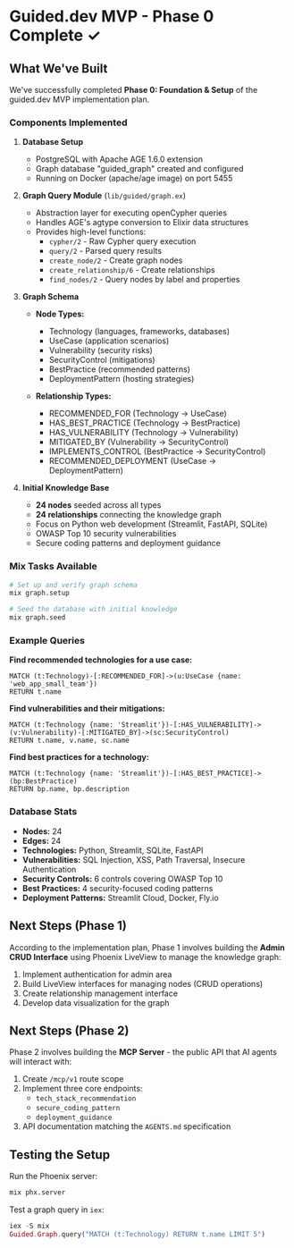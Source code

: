 # Guided.dev MVP - Phase 0 Complete ✓

## What We've Built

We've successfully completed **Phase 0: Foundation & Setup** of the guided.dev MVP implementation plan.

### Components Implemented

1. **Database Setup**
   - PostgreSQL with Apache AGE 1.6.0 extension
   - Graph database "guided_graph" created and configured
   - Running on Docker (apache/age image) on port 5455

2. **Graph Query Module** (`lib/guided/graph.ex`)
   - Abstraction layer for executing openCypher queries
   - Handles AGE's agtype conversion to Elixir data structures
   - Provides high-level functions:
     - `cypher/2` - Raw Cypher query execution
     - `query/2` - Parsed query results
     - `create_node/2` - Create graph nodes
     - `create_relationship/6` - Create relationships
     - `find_nodes/2` - Query nodes by label and properties

3. **Graph Schema**
   - **Node Types:**
     - Technology (languages, frameworks, databases)
     - UseCase (application scenarios)
     - Vulnerability (security risks)
     - SecurityControl (mitigations)
     - BestPractice (recommended patterns)
     - DeploymentPattern (hosting strategies)
   
   - **Relationship Types:**
     - RECOMMENDED_FOR (Technology → UseCase)
     - HAS_BEST_PRACTICE (Technology → BestPractice)
     - HAS_VULNERABILITY (Technology → Vulnerability)
     - MITIGATED_BY (Vulnerability → SecurityControl)
     - IMPLEMENTS_CONTROL (BestPractice → SecurityControl)
     - RECOMMENDED_DEPLOYMENT (UseCase → DeploymentPattern)

4. **Initial Knowledge Base**
   - **24 nodes** seeded across all types
   - **24 relationships** connecting the knowledge graph
   - Focus on Python web development (Streamlit, FastAPI, SQLite)
   - OWASP Top 10 security vulnerabilities
   - Secure coding patterns and deployment guidance

### Mix Tasks Available

```bash
# Set up and verify graph schema
mix graph.setup

# Seed the database with initial knowledge
mix graph.seed
```

### Example Queries

**Find recommended technologies for a use case:**
```cypher
MATCH (t:Technology)-[:RECOMMENDED_FOR]->(u:UseCase {name: 'web_app_small_team'})
RETURN t.name
```

**Find vulnerabilities and their mitigations:**
```cypher
MATCH (t:Technology {name: 'Streamlit'})-[:HAS_VULNERABILITY]->(v:Vulnerability)-[:MITIGATED_BY]->(sc:SecurityControl)
RETURN t.name, v.name, sc.name
```

**Find best practices for a technology:**
```cypher
MATCH (t:Technology {name: 'Streamlit'})-[:HAS_BEST_PRACTICE]->(bp:BestPractice)
RETURN bp.name, bp.description
```

### Database Stats

- **Nodes:** 24
- **Edges:** 24
- **Technologies:** Python, Streamlit, SQLite, FastAPI
- **Vulnerabilities:** SQL Injection, XSS, Path Traversal, Insecure Authentication
- **Security Controls:** 6 controls covering OWASP Top 10
- **Best Practices:** 4 security-focused coding patterns
- **Deployment Patterns:** Streamlit Cloud, Docker, Fly.io

## Next Steps (Phase 1)

According to the implementation plan, Phase 1 involves building the **Admin CRUD Interface** using Phoenix LiveView to manage the knowledge graph:

1. Implement authentication for admin area
2. Build LiveView interfaces for managing nodes (CRUD operations)
3. Create relationship management interface
4. Develop data visualization for the graph

## Next Steps (Phase 2)

Phase 2 involves building the **MCP Server** - the public API that AI agents will interact with:

1. Create `/mcp/v1` route scope
2. Implement three core endpoints:
   - `tech_stack_recommendation`
   - `secure_coding_pattern`
   - `deployment_guidance`
3. API documentation matching the `AGENTS.md` specification

## Testing the Setup

Run the Phoenix server:
```bash
mix phx.server
```

Test a graph query in `iex`:
```elixir
iex -S mix
Guided.Graph.query("MATCH (t:Technology) RETURN t.name LIMIT 5")
```
